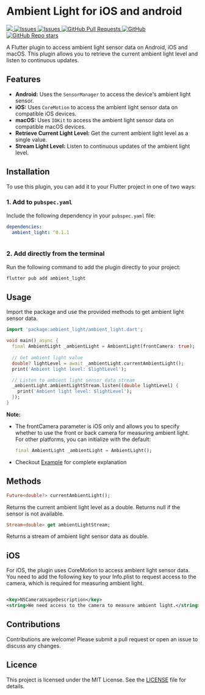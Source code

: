 # Ambient Light for iOS and android

<a href="https://pub.dev/packages/ambient_light">
   <img src="https://img.shields.io/pub/v/ambient_light?label=pub.dev&labelColor=333940&logo=dart">
</a>
<a href="https://github.com/ali-you/ambient-light-plugin/issues">
   <img alt="Issues" src="https://img.shields.io/github/issues/ali-you/ambient-light-plugin?color=0088ff" />
</a>
<a href="https://github.com/ali-you/ambient-light-plugin/issues?q=is%3Aclosed">
   <img alt="Issues" src="https://img.shields.io/github/issues-closed/ali-you/ambient-light-plugin?color=0088ff" />
</a>
<!-- <a href="https://github.com/ali-you/ambient-light-plugin/pulls">
   <img alt="GitHub pull requests" src="https://img.shields.io/github/issues-pr/ali-you/ambient-light-plugin?color=0088ff" />
</a> -->
<a href="https://github.com/ali-you/ambient-light-plugin/pulls">
   <img alt="GitHub Pull Requests" src="https://badgen.net/github/prs/ali-you/ambient-light-plugin" />
</a>
<a href="https://github.com/ali-you/ambient-light-plugin/blob/main/LICENSE" rel="ugc">
   <img src="https://img.shields.io/github/license/ali-you/ambient-light-plugin?color=#007A88&amp;labelColor=333940;" alt="GitHub">
</a>
<a href="https://github.com/ali-you/ambient-light-plugin">
   <img alt="GitHub Repo stars" src="https://img.shields.io/github/stars/ali-you/ambient-light-plugin">
</a>

A Flutter plugin to access ambient light sensor data on Android, iOS and macOS. This plugin allows
you to retrieve the current ambient light level and listen to continuous updates.

## Features

- **Android:** Uses the `SensorManager` to access the device's ambient light sensor.
- **iOS:** Uses `CoreMotion` to access the ambient light sensor data on compatible iOS devices.
- **macOS:** Uses `IOKit` to access the ambient light sensor data on compatible macOS devices.
- **Retrieve Current Light Level:** Get the current ambient light level as a single value.
- **Stream Light Level:** Listen to continuous updates of the ambient light level.

## Installation

To use this plugin, you can add it to your Flutter project in one of two ways:

### 1. Add to `pubspec.yaml`
Include the following dependency in your `pubspec.yaml` file:

```yaml
dependencies:
  ambient_light: ^0.1.1
  
```

### 2. Add directly from the terminal
Run the following command to add the plugin directly to your project:

```bash
flutter pub add ambient_light
```

## Usage

Import the package and use the provided methods to get ambient light sensor data.

```dart
import 'package:ambient_light/ambient_light.dart';

void main() async {
  final AmbientLight _ambientLight = AmbientLight(frontCamera: true);
  
  // Get ambient light value
  double? lightLevel = await _ambientLight.currentAmbientLight();
  print('Ambient light level: $lightLevel');

  // Listen to ambient light sensor data stream
  _ambientLight.ambientLightStream.listen((double lightLevel) {
    print('Ambient light level: $lightLevel');
  });
}

```

**Note:**

- The frontCamera parameter is iOS only and allows you to specify whether to use the front or back camera for measuring ambient light. For other platforms, you can initialize with the default:
    ```dart
    final AmbientLight _ambientLight = AmbientLight();
    ```
- Checkout [Example](https://pub.dev/packages/ambient_light/example) for complete explanation

## Methods

```dart
Future<double?> currentAmbientLight();
```

Returns the current ambient light level as a double. Returns null if the sensor is not available.

```dart
Stream<double> get ambientLightStream;
```

Returns a stream of ambient light sensor data as double.

## iOS

For iOS, the plugin uses CoreMotion to access ambient light sensor data. You need to add the
following key to your Info.plist to request access to the camera, which is required for measuring
ambient light.

```xml

<key>NSCameraUsageDescription</key>
<string>We need access to the camera to measure ambient light.</string>

```

## Contributions

Contributions are welcome! Please submit a pull request or open an issue to discuss any changes.

## Licence

This project is licensed under the MIT License. See
the [LICENSE](https://github.com/ali-you/ambient-light-plugin?tab=BSD-3-Clause-1-ov-file)  file for
details.
